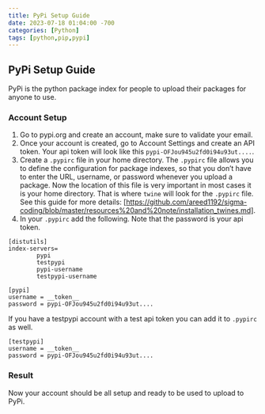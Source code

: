 ```yaml
---
title: PyPi Setup Guide
date: 2023-07-18 01:04:00 -700
categories: [Python]
tags: [python,pip,pypi]
---
```


## PyPi Setup Guide
PyPi is the python package index for people to upload their packages for anyone to use.

### Account Setup
1. Go to pypi.org and create an account, make sure to validate your email.
2. Once your account is created, go to Account Settings and create an API token. Your api token will look like this ```pypi-OFJou945u2fd0i94u93ut....```.
3. Create a ```.pypirc``` file in your home directory. The ```.pypirc``` file allows you to define the configuration for package indexes, so that you don’t have to enter the URL, username, or password whenever you upload a package. Now the location of this file is very important in most cases it is your home directory. That is where ```twine``` will look for the ```.pypirc``` file. See this guide for more details: [https://github.com/areed1192/sigma-coding/blob/master/resources%20and%20note/installation_twines.md].
4. In your ```.pypirc``` add the following. Note that the password is your api token.
```
[distutils]
index-servers=
		pypi
		testpypi
		pypi-username
		testpypi-username

[pypi]
username = __token__
password = pypi-OFJou945u2fd0i94u93ut....
```
If you have a testpypi account with a test api token you can add it to ```.pypirc``` as well.
```
[testpypi]
username = __token__
password = pypi-OFJou945u2fd0i94u93ut....
```

### Result
Now your account should be all setup and ready to be used to upload to PyPi.